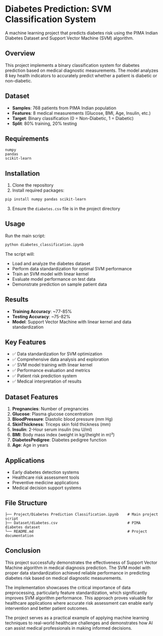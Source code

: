# Diabetes Prediction: SVM Classification System

A machine learning project that predicts diabetes risk using the PIMA Indian Diabetes Dataset and Support Vector Machine (SVM) algorithm.

## Overview

This project implements a binary classification system for diabetes prediction based on medical diagnostic measurements. The model analyzes 8 key health indicators to accurately predict whether a patient is diabetic or non-diabetic.

## Dataset

- **Samples**: 768 patients from PIMA Indian population
- **Features**: 8 medical measurements (Glucose, BMI, Age, Insulin, etc.)
- **Target**: Binary classification (0 = Non-Diabetic, 1 = Diabetic)
- **Split**: 80% training, 20% testing

## Requirements

```
numpy
pandas
scikit-learn
```

## Installation

1. Clone the repository
2. Install required packages:
```bash
pip install numpy pandas scikit-learn
```
3. Ensure the `diabetes.csv` file is in the project directory

## Usage

Run the main script:
```bash
python diabetes_classification.ipynb
```

The script will:
- Load and analyze the diabetes dataset
- Perform data standardization for optimal SVM performance
- Train an SVM model with linear kernel
- Evaluate model performance on test data
- Demonstrate prediction on sample patient data

## Results

- **Training Accuracy**: ~77-85%
- **Testing Accuracy**: ~75-82%
- **Model**: Support Vector Machine with linear kernel and data standardization

## Key Features

- ✅ Data standardization for SVM optimization
- ✅ Comprehensive data analysis and exploration
- ✅ SVM model training with linear kernel
- ✅ Performance evaluation and metrics
- ✅ Patient risk prediction system
- ✅ Medical interpretation of results

## Dataset Features

1. **Pregnancies**: Number of pregnancies
2. **Glucose**: Plasma glucose concentration
3. **BloodPressure**: Diastolic blood pressure (mm Hg)
4. **SkinThickness**: Triceps skin fold thickness (mm)
5. **Insulin**: 2-Hour serum insulin (mu U/ml)
6. **BMI**: Body mass index (weight in kg/(height in m)²)
7. **DiabetesPedigree**: Diabetes pedigree function
8. **Age**: Age in years

## Applications

- Early diabetes detection systems
- Healthcare risk assessment tools
- Preventive medicine applications
- Medical decision support systems

## File Structure

```
├── Project/Diabetes Prediction Classification.ipynb    # Main project script
├── Dataset/diabetes.csv                			    # PIMA diabetes dataset
└── README.md                 						    # Project documentation
```

## Conclusion

This project successfully demonstrates the effectiveness of Support Vector Machine algorithm in medical diagnosis prediction. The SVM model with proper data standardization achieved reliable performance in predicting diabetes risk based on medical diagnostic measurements.

The implementation showcases the critical importance of data preprocessing, particularly feature standardization, which significantly improves SVM algorithm performance. This approach proves valuable for healthcare applications where accurate risk assessment can enable early intervention and better patient outcomes.

The project serves as a practical example of applying machine learning techniques to real-world healthcare challenges and demonstrates how AI can assist medical professionals in making informed decisions.

